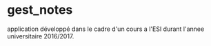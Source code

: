 # gest_notes
application développé dans le cadre d'un cours a l'ESI durant l'annee universitaire 2016/2017.
